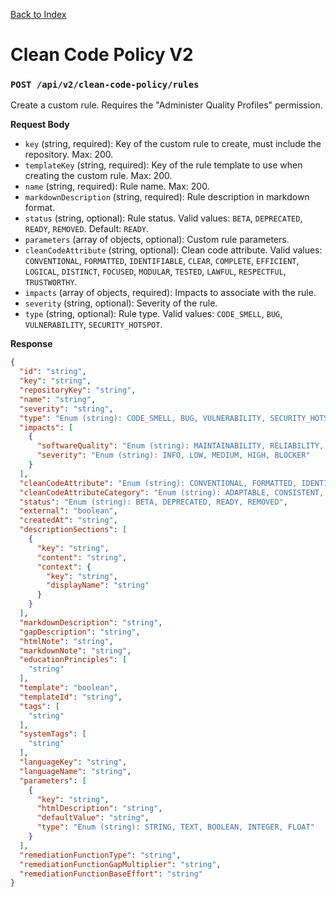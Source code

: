 [Back to Index](index.md)

# Clean Code Policy V2

### `POST /api/v2/clean-code-policy/rules`

Create a custom rule. Requires the "Administer Quality Profiles" permission.

**Request Body**

- `key` (string, required): Key of the custom rule to create, must include the
  repository. Max: 200.
- `templateKey` (string, required): Key of the rule template to use when
  creating the custom rule. Max: 200.
- `name` (string, required): Rule name. Max: 200.
- `markdownDescription` (string, required): Rule description in markdown
  format.
- `status` (string, optional): Rule status. Valid values: `BETA`, `DEPRECATED`,
  `READY`, `REMOVED`. Default: `READY`.
- `parameters` (array of objects, optional): Custom rule parameters.
- `cleanCodeAttribute` (string, optional): Clean code attribute. Valid values:
  `CONVENTIONAL`, `FORMATTED`, `IDENTIFIABLE`, `CLEAR`, `COMPLETE`,
  `EFFICIENT`, `LOGICAL`, `DISTINCT`, `FOCUSED`, `MODULAR`, `TESTED`,
  `LAWFUL`, `RESPECTFUL`, `TRUSTWORTHY`.
- `impacts` (array of objects, required): Impacts to associate with the rule.
- `severity` (string, optional): Severity of the rule.
- `type` (string, optional): Rule type. Valid values: `CODE_SMELL`, `BUG`,
  `VULNERABILITY`, `SECURITY_HOTSPOT`.

**Response**

```json
{
  "id": "string",
  "key": "string",
  "repositoryKey": "string",
  "name": "string",
  "severity": "string",
  "type": "Enum (string): CODE_SMELL, BUG, VULNERABILITY, SECURITY_HOTSPOT",
  "impacts": [
    {
      "softwareQuality": "Enum (string): MAINTAINABILITY, RELIABILITY, SECURITY",
      "severity": "Enum (string): INFO, LOW, MEDIUM, HIGH, BLOCKER"
    }
  ],
  "cleanCodeAttribute": "Enum (string): CONVENTIONAL, FORMATTED, IDENTIFIABLE, CLEAR, COMPLETE, EFFICIENT, LOGICAL, DISTINCT, FOCUSED, MODULAR, TESTED, LAWFUL, RESPECTFUL, TRUSTWORTHY",
  "cleanCodeAttributeCategory": "Enum (string): ADAPTABLE, CONSISTENT, INTENTIONAL, RESPONSIBLE",
  "status": "Enum (string): BETA, DEPRECATED, READY, REMOVED",
  "external": "boolean",
  "createdAt": "string",
  "descriptionSections": [
    {
      "key": "string",
      "content": "string",
      "context": {
        "key": "string",
        "displayName": "string"
      }
    }
  ],
  "markdownDescription": "string",
  "gapDescription": "string",
  "htmlNote": "string",
  "markdownNote": "string",
  "educationPrinciples": [
    "string"
  ],
  "template": "boolean",
  "templateId": "string",
  "tags": [
    "string"
  ],
  "systemTags": [
    "string"
  ],
  "languageKey": "string",
  "languageName": "string",
  "parameters": [
    {
      "key": "string",
      "htmlDescription": "string",
      "defaultValue": "string",
      "type": "Enum (string): STRING, TEXT, BOOLEAN, INTEGER, FLOAT"
    }
  ],
  "remediationFunctionType": "string",
  "remediationFunctionGapMultiplier": "string",
  "remediationFunctionBaseEffort": "string"
}
```
